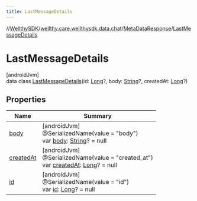 ```yaml
---
title: LastMessageDetails
---
```

//[WellthySDK](../../../../index.html)/[wellthy.care.wellthysdk.data.chat](../../index.html)/[MetaDataResponse](../index.html)/[LastMessageDetails](index.html)



# LastMessageDetails



[androidJvm]\
data class [LastMessageDetails](index.html)(id: [Long](https://kotlinlang.org/api/latest/jvm/stdlib/kotlin/-long/index.html)?, body: [String](https://kotlinlang.org/api/latest/jvm/stdlib/kotlin/-string/index.html)?, createdAt: [Long](https://kotlinlang.org/api/latest/jvm/stdlib/kotlin/-long/index.html)?)



## Properties


| Name | Summary |
|---|---|
| [body](body.html) | [androidJvm]<br>@SerializedName(value = "body")<br>var [body](body.html): [String](https://kotlinlang.org/api/latest/jvm/stdlib/kotlin/-string/index.html)? = null |
| [createdAt](created-at.html) | [androidJvm]<br>@SerializedName(value = "created_at")<br>var [createdAt](created-at.html): [Long](https://kotlinlang.org/api/latest/jvm/stdlib/kotlin/-long/index.html)? = null |
| [id](id.html) | [androidJvm]<br>@SerializedName(value = "id")<br>var [id](id.html): [Long](https://kotlinlang.org/api/latest/jvm/stdlib/kotlin/-long/index.html)? = null |

